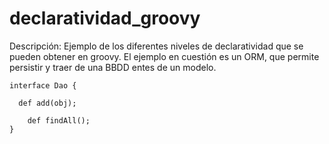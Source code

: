 declaratividad_groovy
=====================

Descripción: Ejemplo de los diferentes niveles de declaratividad que se pueden obtener en groovy. El ejemplo 
en cuestión es un ORM, que permite persistir y traer de una BBDD entes de un modelo.

```
interface Dao {

  def add(obj);

	def findAll();
}
```
